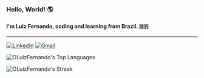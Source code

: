 ### Hello, World! 🌎
#### I'm Luiz Fernando, coding and learning from Brazil. 🇧🇷

---
[![LinkedIn](https://img.shields.io/badge/LinkedIn-0077B5?style=for-the-badge&logo=linkedin&logoColor=white)](https://www.linkedin.com/in/oluizfernando/)
[![Gmail](https://img.shields.io/badge/Gmail-D14836?style=for-the-badge&logo=gmail&logoColor=white)](mailto:luizfernandodematoscarvalho@gmail.com)

![OLuizFernando's Top Languages](https://github-readme-stats.vercel.app/api/top-langs/?username=OLuizFernando&theme=dark&show_icons=true&hide_border=true&layout=compact)

![OLuizFernando's Streak](https://github-readme-streak-stats.herokuapp.com/?user=OLuizFernando&theme=dark&hide_border=true)

